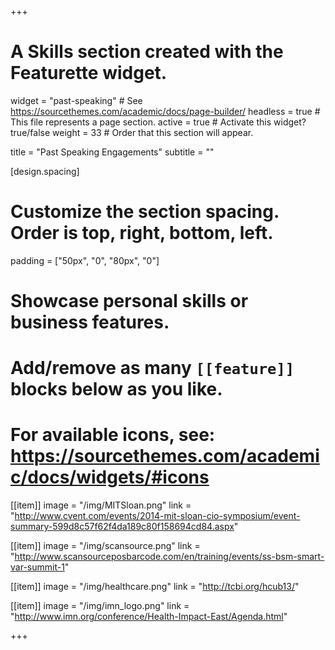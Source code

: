 +++
# A Skills section created with the Featurette widget.
widget = "past-speaking"  # See https://sourcethemes.com/academic/docs/page-builder/
headless = true  # This file represents a page section.
active = true  # Activate this widget? true/false
weight = 33  # Order that this section will appear.

title = "Past Speaking Engagements"
subtitle = ""

[design.spacing]
  # Customize the section spacing. Order is top, right, bottom, left.
  padding = ["50px", "0", "80px", "0"]

# Showcase personal skills or business features.
# 
# Add/remove as many `[[feature]]` blocks below as you like.
# 
# For available icons, see: https://sourcethemes.com/academic/docs/widgets/#icons

[[item]]
  image = "/img/MITSloan.png"
  link = "http://www.cvent.com/events/2014-mit-sloan-cio-symposium/event-summary-599d8c57f62f4da189c80f158694cd84.aspx"
  
[[item]]
  image = "/img/scansource.png"
  link = "http://www.scansourceposbarcode.com/en/training/events/ss-bsm-smart-var-summit-1"

[[item]]
  image = "/img/healthcare.png"
  link = "http://tcbi.org/hcub13/"

[[item]]
  image = "/img/imn_logo.png"
  link = "http://www.imn.org/conference/Health-Impact-East/Agenda.html"
  
+++
